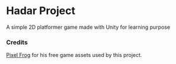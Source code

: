 # Hadar Project
A simple 2D platformer game made with Unity for learning purpose

### Credits
[Pixel Frog](https://pixelfrog-assets.itch.io/) for his free game assets used by this project.